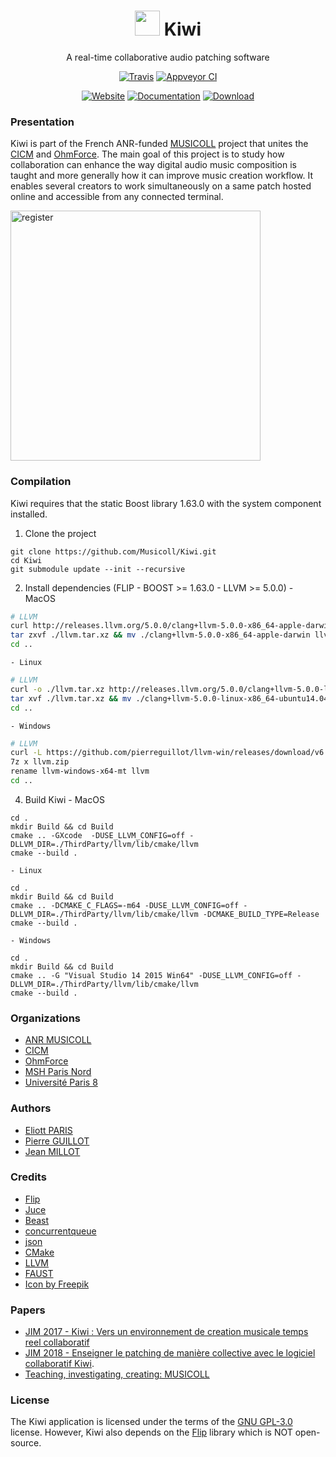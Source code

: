 <p align="center">
  <h1 align="center">
    <img src="http://musicoll.github.io/Kiwi/ressources/img/kiwi_icon.png" height=40px/> Kiwi
  </h1>
  <p align="center">
    A real-time collaborative audio patching software
  </p>
  <p align="center">
    <a href="https://travis-ci.org/Musicoll/Kiwi"><img src="https://travis-ci.org/Musicoll/Kiwi.svg?branch=master" alt="Travis"></a>
    <a href="https://ci.appveyor.com/project/CICM/kiwi/history"><img src="https://ci.appveyor.com/api/projects/status/github/Musicoll/Kiwi?branch=master&svg=true" alt="Appveyor CI"></a>
  </p>
  <p align="center">
    <a href="http://kiwi.mshparisnord.fr/"><img src="https://img.shields.io/badge/@-website-blue.svg" alt="Website"></a>
    <a href="http://musicoll.github.io/Kiwi"><img src="https://img.shields.io/badge/@-documentation-blue.svg" alt="Documentation"></a>
    <a href="https://github.com/Musicoll/Kiwi/releases"><img src="https://img.shields.io/badge/@-download-blue.svg" alt="Download"></a>
  </p>
</p>

### Presentation

Kiwi is part of the French ANR-funded [MUSICOLL](http://musicoll.mshparisnord.org/) project that unites the [CICM](http://cicm.mshparisnord.org/) and [OhmForce](https://www.ohmforce.com/Company.do). The main goal of this project is to study how collaboration can enhance the way digital audio music composition is taught and more generally how it can improve music creation workflow. It enables several creators to work simultaneously on a same patch hosted online and accessible from any connected terminal.

<img title="register" src="https://raw.github.com/Musicoll/Kiwi/master/docs/ressources/img/Kiwi-v1.0.0.jpg" height=400px/>

### Compilation

Kiwi requires that the static Boost library 1.63.0 with the system component installed.

  1. Clone the project  
```
git clone https://github.com/Musicoll/Kiwi.git
cd Kiwi
git submodule update --init --recursive
```
  2. Install dependencies (FLIP - BOOST >= 1.63.0 - LLVM >= 5.0.0)
    - MacOS   
```sh
# LLVM
curl http://releases.llvm.org/5.0.0/clang+llvm-5.0.0-x86_64-apple-darwin.tar.xz -o ./llvm.tar.xz
tar zxvf ./llvm.tar.xz && mv ./clang+llvm-5.0.0-x86_64-apple-darwin llvm
cd ..
```
    - Linux   
```sh
# LLVM
curl -o ./llvm.tar.xz http://releases.llvm.org/5.0.0/clang+llvm-5.0.0-linux-x86_64-ubuntu14.04.tar.xz
tar xvf ./llvm.tar.xz && mv ./clang+llvm-5.0.0-linux-x86_64-ubuntu14.04 llvm
cd ..
```
    - Windows   
```sh
# LLVM
curl -L https://github.com/pierreguillot/llvm-win/releases/download/v6.0.0/llvm-windows-x64-mt.zip -o llvm.zip
7z x llvm.zip
rename llvm-windows-x64-mt llvm
cd ..
```
  4. Build Kiwi
    - MacOS
```
cd .
mkdir Build && cd Build
cmake .. -GXcode  -DUSE_LLVM_CONFIG=off -DLLVM_DIR=./ThirdParty/llvm/lib/cmake/llvm
cmake --build .
```

    - Linux
```
cd .
mkdir Build && cd Build
cmake .. -DCMAKE_C_FLAGS=-m64 -DUSE_LLVM_CONFIG=off -DLLVM_DIR=./ThirdParty/llvm/lib/cmake/llvm -DCMAKE_BUILD_TYPE=Release
cmake --build .
```

    - Windows
```
cd .
mkdir Build && cd Build
cmake .. -G "Visual Studio 14 2015 Win64" -DUSE_LLVM_CONFIG=off -DLLVM_DIR=./ThirdParty/llvm/lib/cmake/llvm
cmake --build .
```

### Organizations

- [ANR MUSICOLL](http://musicoll.mshparisnord.org)
- [CICM](http://cicm.mshparisnord.org)
- [OhmForce](https://www.ohmforce.com/Company.do)
- [MSH Paris Nord](https://www.mshparisnord.fr)
- [Université Paris 8](https://www.univ-paris8.fr)

### Authors

- [Eliott PARIS](https://github.com/eliottparis)
- [Pierre GUILLOT](https://github.com/pierreguillot)
- [Jean MILLOT](https://github.com/jean-millot)

### Credits

- [Flip](http://developer.irisate.com/)
- [Juce](https://github.com/WeAreROLI/JUCE)
- [Beast](https://github.com/boostorg/Beast/)
- [concurrentqueue](https://github.com/cameron314/concurrentqueue)
- [json](https://github.com/nlohmann/json)
- [CMake](https://cmake.org/)
- [LLVM](http://llvm.org)
- [FAUST](https://github.com/grame-cncm/faust.git)
- [Icon by Freepik](https://www.flaticon.com/)

### Papers

- [JIM 2017 - Kiwi : Vers un environnement de creation musicale temps reel collaboratif](https://hal.archives-ouvertes.fr/hal-01550190/document)
- [JIM 2018 - Enseigner le patching de manière collective avec le logiciel collaboratif Kiwi](https://hal.archives-ouvertes.fr/hal-01791492/document).
- [Teaching, investigating, creating: MUSICOLL](https://hal.archives-ouvertes.fr/hal-01581698v1)


### License

The Kiwi application is licensed under the terms of the [GNU GPL-3.0](https://github.com/Musicoll/Kiwi/blob/master/Licence.md) license. However, Kiwi also depends on the [Flip](http://developer.irisate.com/) library which is NOT open-source.
